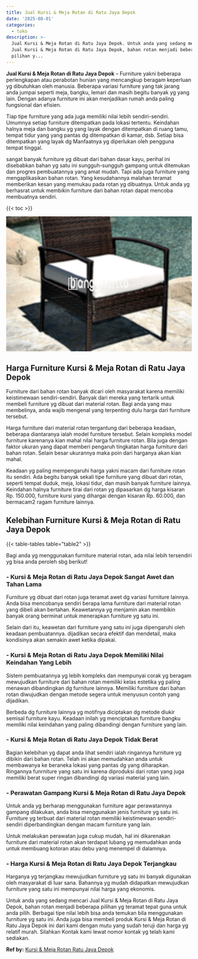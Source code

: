 ```yaml
---
title: Jual Kursi & Meja Rotan di Ratu Jaya Depok
date: '2025-08-01'
categories:
  - toko
description: >-
  Jual Kursi & Meja Rotan di Ratu Jaya Depok. Untuk anda yang sedang mencari
  Jual Kursi & Meja Rotan di Ratu Jaya Depok, bahan rotan menjadi beberapa
  pilihan y...
---
```


**Jual Kursi & Meja Rotan di Ratu Jaya Depok** – Furniture yakni beberapa perlengkapan atau perabotan hunian yang mencangkup beragam keperluan yg dibutuhkan oleh manusia. Beberapa variasi furniture yang tak jarang anda jumpai seperti meja, bangku, lemari dan masih begitu banyak yg yang lain. Dengan adanya furniture ini akan menjadikan rumah anda paling fungsional dan efisien.

Tiap tipe furniture yang ada juga memiliki nilai lebih sendiri-sendiri. Umumnya setiap furniture ditempatkan pada lokasi tertentu. Keindahan halnya meja dan bangku yg yang layak dengan ditempatkan di ruang tamu, tempat tidur yang yang pantas dg ditempatkan di kamar, dsb. Setiap bisa ditempatkan yang layak dg Manfaatnya yg diperlukan oleh pengguna tempat tinggal.

sangat banyak furniture yg dibuat dari bahan dasar kayu, perihal ini disebabkan bahan yg satu ini sungguh-sungguh gampang untuk ditemukan dan progres pembuatannya yang amat mudah. Tapi ada juga furniture yang mengaplikasikan bahan rotan. Yang kesudahannya malahan teramat memberikan kesan yang memukau pada rotan yg dibuatnya. Untuk anda yg berhasrat untuk membikin furniture dari bahan rotan dapat mencoba membuatnya sendiri.

{{< toc >}}

![Jual Kursi & Meja Rotan di Ratu Jaya Depok](/images/kursi-meja-rotan-murah03.png)

## Harga Furniture Kursi & Meja Rotan di Ratu Jaya Depok

Furniture dari bahan rotan banyak dicari oleh masyarakat karena memiliki keistimewaan sendiri-sendiri. Banyak dari mereka yang tertarik untuk membeli furniture yg dibuat dari material rotan. Bagi anda yang mau membelinya, anda wajib mengenal yang terpenting dulu harga dari furniture tersebut.

Harga furniture dari material rotan tergantung dari beberapa keadaan, beberapa diantaranya ialah model furniture tersebut. Selain kompleks model furniture karenanya kian mahal nilai harga furniture rotan. Bila juga dengan faktor ukuran yang dapat memberi pengaruh tingkatan harga furniture dari bahan rotan. Selain besar ukurannya maka poin dari harganya akan kian mahal.

Keadaan yg paling mempengaruhi harga yakni macam dari furniture rotan itu sendiri. Ada begitu banyak sekali tipe furniture yang dibuat dari rotan, seperti tempat duduk, meja, lokasi tidur, dan masih banyak furniture lainnya. Keindahan halnya furniture tirai dari rotan yg dipasarkan dg harga kisaran Rp. 150.000, furniture kursi yang dihargai dengan kisaran Rp. 60.000, dan bermacam2 ragam furniture lainnya.

## Kelebihan Furniture Kursi & Meja Rotan di Ratu Jaya Depok

{{< table-tables table="table2" >}}

Bagi anda yg menggunakan furniture material rotan, ada nilai lebih tersendiri yg bisa anda peroleh sbg berikut!

### \- Kursi & Meja Rotan di Ratu Jaya Depok Sangat Awet dan Tahan Lama

Furniture yg dibuat dari rotan juga teramat awet dg variasi furniture lainnya. Anda bisa mencobanya sendiri berapa lama furniture dari material rotan yang dibeli akan bertahan. Keawetannya yg menjamin akan membikin banyak orang berminat untuk menerapkan furniture yg satu ini.

Selain dari itu, keawetan dari furniture yang satu ini juga dipengaruhi oleh keadaan pembuatannya. dijadikan secara efektif dan mendetail, maka kondisinya akan semakin awet ketika dipakai.

### \- Kursi & Meja Rotan di Ratu Jaya Depok Memiliki Nilai Keindahan Yang Lebih

Sistem pembuatannya yg lebih kompleks dan mempunyai corak yg beragam mewujudkan furniture dari bahan rotan memiliki kelas estetika yg paling menawan dibandingkan dg furniture lainnya. Memiliki furniture dari bahan rotan diwujudkan dengan metode segera untuk menyusun contoh yang dijadikan.

Berbeda dg furniture lainnya yg motifnya diciptakan dg metode diukir semisal furniture kayu. Keadaan inilah yg menciptakan furniture bangku memiliki nilai keindahan yang paling dibandingi dengan furniture yang lain.

### \- Kursi & Meja Rotan di Ratu Jaya Depok Tidak Berat

Bagian kelebihan yg dapat anda lihat sendiri ialah ringannya furniture yg dibikin dari bahan rotan. Telah ini akan memudahkan anda untuk membawanya ke beraneka lokasi yang pantas dg yang diharapkan. Ringannya funrniture yang satu ini karena diproduksi dari rotan yang juga memiliki berat super ringan dibandingi dg variasi material yang lain.

### \- Perawatan Gampang Kursi & Meja Rotan di Ratu Jaya Depok

Untuk anda yg berharap menggunakan furniture agar perawatannya gampang dilakukan, anda bisa menggunakan jenis furniture yg satu ini. Furniture yg terbuat dari material rotan memiliki keistimewaan sendiri-sendiri diperbandingkan dengan macam furniture yang lain.

Untuk melakukan perawatan juga cukup mudah, hal ini dikarenakan furniture dari material rotan akan terdapat lubang yg memudahkan anda untuk membuang kotoran atau debu yang menempel di dalamnya.

### \- Harga Kursi & Meja Rotan di Ratu Jaya Depok Terjangkau

Harganya yg terjangkau mewujudkan furniture yg satu ini banyak digunakan oleh masyarakat di luar sana. Bahannya yg mudah didapatkan mewujudkan furniture yang satu ini mempunyai nilai harga yang ekonomis.

Untuk anda yang sedang mencari Jual Kursi & Meja Rotan di Ratu Jaya Depok, bahan rotan menjadi beberapa pilihan yg teramat tepat guna untuk anda pilih. Berbagai tipe nilai lebih bisa anda temukan bila menggunakan furniture yg satu ini. Anda juga bisa membeli produk Kursi & Meja Rotan di Ratu Jaya Depok ini dari kami dengan mutu yang sudah teruji dan harga yg relatif murah. Silahkan Kontak kami lewat nomor kontak yg telah kami sediakan.

**Ref by:** [Kursi & Meja Rotan Ratu Jaya Depok](https://id.wikipedia.org/wiki/Kursi)
